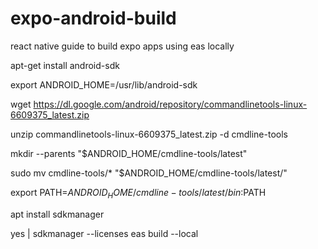 # expo-android-build

react native guide to build expo apps using eas locally

apt-get install android-sdk

export ANDROID_HOME=/usr/lib/android-sdk


wget https://dl.google.com/android/repository/commandlinetools-linux-6609375_latest.zip

unzip commandlinetools-linux-6609375_latest.zip -d cmdline-tools

mkdir --parents "$ANDROID_HOME/cmdline-tools/latest"

sudo mv cmdline-tools/* "$ANDROID_HOME/cmdline-tools/latest/"

export PATH=$ANDROID_HOME/cmdline-tools/latest/bin:$PATH


apt install sdkmanager

yes | sdkmanager --licenses
eas build --local   
